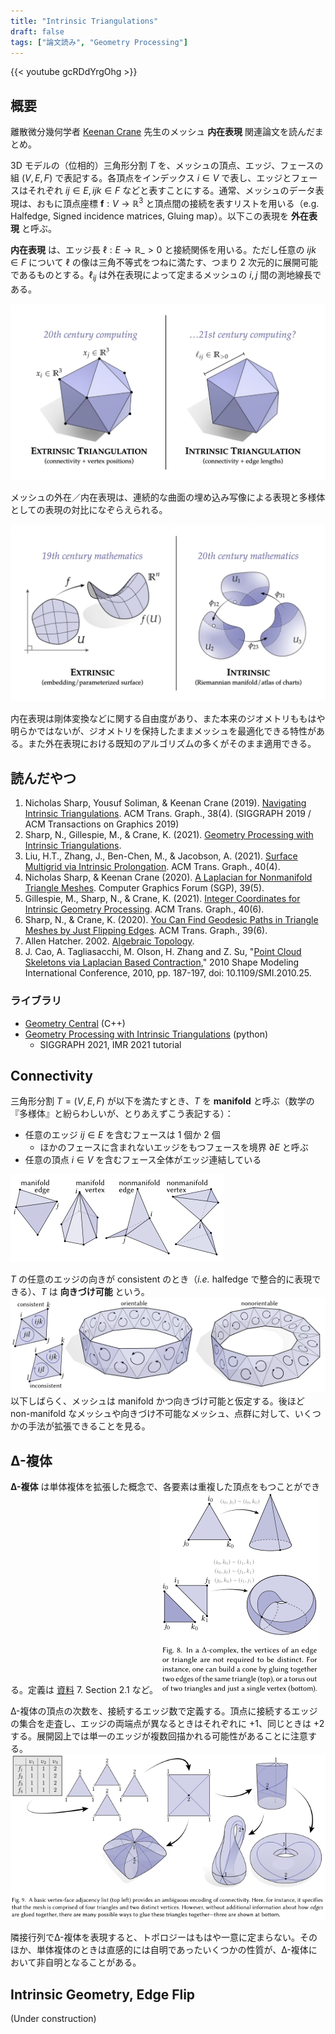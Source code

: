 ```yaml
---
title: "Intrinsic Triangulations"
draft: false
tags: ["論文読み", "Geometry Processing"]
---
```


{{< youtube gcRDdYrgOhg >}}
## 概要

離散微分幾何学者 [Keenan Crane](https://www.cs.cmu.edu/~kmcrane/) 先生のメッシュ **内在表現** 関連論文を読んだまとめ。

3D モデルの（位相的）三角形分割 $T$ を、メッシュの頂点、エッジ、フェースの組 $(V,E,F)$ で表記する。各頂点をインデックス $i\in V$ で表し、エッジとフェースはそれぞれ $ij\in E, ijk\in F$ などと表すことにする。通常、メッシュのデータ表現は、おもに頂点座標 $\mathbf{f}: V \rightarrow \mathbb{R}^{3}$ と頂点間の接続を表すリストを用いる（e.g. Halfedge, Signed incidence matrices, Gluing map）。以下この表現を **外在表現** と呼ぶ。

**内在表現** は、エッジ長 $\ell: E \rightarrow \mathbb{R}\_{>0}$ と接続関係を用いる。ただし任意の $ijk\in F$ について $\ell$ の像は三角不等式をつねに満たす、つまり 2 次元的に展開可能であるものとする。$\ell_{ij}$ は外在表現によって定まるメッシュの $i,j$ 間の測地線長である。

![](01.png)

メッシュの外在／内在表現は、連続的な曲面の埋め込み写像による表現と多様体としての表現の対比になぞらえられる。

![](02.png)

内在表現は剛体変換などに関する自由度があり、また本来のジオメトリももはや明らかではないが、ジオメトリを保持したままメッシュを最適化できる特性がある。また外在表現における既知のアルゴリズムの多くがそのまま適用できる。

## 読んだやつ
1. Nicholas Sharp, Yousuf Soliman, & Keenan Crane (2019). [Navigating Intrinsic Triangulations](https://www.cs.cmu.edu/~kmcrane/Projects/NavigatingIntrinsicTriangulations/index.html). ACM Trans. Graph., 38(4). (SIGGRAPH 2019 / ACM Transactions on Graphics 2019)
2. Sharp, N., Gillespie, M., & Crane, K. (2021). [Geometry Processing with Intrinsic Triangulations](https://markjgillespie.com/Research/int-tri-course/int_tri_course.pdf).
3. Liu, H.T., Zhang, J., Ben-Chen, M., & Jacobson, A. (2021). [Surface Multigrid via Intrinsic Prolongation](https://www.dgp.toronto.edu/projects/intrinsic-prolongation/). ACM Trans. Graph., 40(4).
4. Nicholas Sharp, & Keenan Crane (2020). [A Laplacian for Nonmanifold Triangle Meshes](https://www.cs.cmu.edu/~kmcrane/Projects/NonmanifoldLaplace/index.html). Computer Graphics Forum (SGP), 39(5).
5. Gillespie, M., Sharp, N., & Crane, K. (2021). [Integer Coordinates for Intrinsic Geometry Processing](https://arxiv.org/abs/2106.00220). ACM Trans. Graph., 40(6).
6. Sharp, N., & Crane, K. (2020). [You Can Find Geodesic Paths in Triangle Meshes by Just Flipping Edges](https://nmwsharp.com/research/flip-geodesics/). ACM Trans. Graph., 39(6).
7. Allen Hatcher. 2002. [Algebraic Topology](https://pi.math.cornell.edu/~hatcher/AT/ATpage.html).
8. J. Cao, A. Tagliasacchi, M. Olson, H. Zhang and Z. Su, "[Point Cloud Skeletons via Laplacian Based Contraction](https://ieeexplore.ieee.org/document/5521461)," 2010 Shape Modeling International Conference, 2010, pp. 187-197, doi: 10.1109/SMI.2010.25.

### ライブラリ
- [Geometry Central](http://geometry-central.net/) (C++)
- [Geometry Processing with Intrinsic Triangulations](https://github.com/nmwsharp/intrinsic-triangulations-tutorial) (python)
  - SIGGRAPH 2021, IMR 2021 tutorial

## Connectivity
三角形分割 $T=(V,E,F)$ が以下を満たすとき、$T$ を **manifold** と呼ぶ（数学の『多様体』と紛らわしいが、とりあえずこう表記する）：
- 任意のエッジ $ij \in E$ を含むフェースは $1$ 個か $2$ 個
  - ほかのフェースに含まれないエッジをもつフェースを境界 $\partial E$ と呼ぶ
- 任意の頂点 $i\in V$ を含むフェース全体がエッジ連結している

![](03.png#center)

$T$ の任意のエッジの向きが consistent のとき（*i.e.* halfedge で整合的に表現できる）、$T$ は **向きづけ可能** という。
![](04.png#center)
以下しばらく、メッシュは manifold かつ向きづけ可能と仮定する。後ほど non-manifold なメッシュや向きづけ不可能なメッシュ、点群に対して、いくつかの手法が拡張できることを見る。

## Δ-複体
**Δ-複体** は単体複体を拡張した概念で、各要素は重複した頂点をもつことができる。定義は [資料](#読んだやつ) 7. Section 2.1 など。
![](05.png#center)

Δ-複体の頂点の次数を、接続するエッジ数で定義する。頂点に接続するエッジの集合を走査し、エッジの両端点が異なるときはそれぞれに $+1$、同じときは $+2$ する。展開図上では単一のエッジが複数回描かれる可能性があることに注意する。
![](06.png#center)

隣接行列でΔ-複体を表現すると、トポロジーはもはや一意に定まらない。そのほか、単体複体のときは直感的には自明であったいくつかの性質が、Δ-複体において非自明となることがある。

## Intrinsic Geometry, Edge Flip

(Under construction)